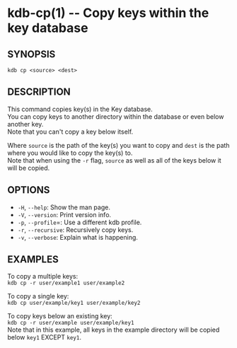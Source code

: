 kdb-cp(1) -- Copy keys within the key database
==============================================

## SYNOPSIS

`kdb cp <source> <dest>`  


## DESCRIPTION

This command copies key(s) in the Key database.  
You can copy keys to another directory within the database or even below another key.  
Note that you can't copy a key below itself.  

Where `source` is the path of the key(s) you want to copy and `dest` is the path where you would like to copy the key(s) to.  
Note that when using the `-r` flag, `source` as well as all of the keys below it will be copied.  

## OPTIONS


- `-H`, `--help`:
  Show the man page.
- `-V`, `--version`:
  Print version info.
- `-p`, `--profile`=<profile>:
  Use a different kdb profile.
- `-r`, `--recursive`:
  Recursively copy keys.
- `-v`, `--verbose`:
  Explain what is happening.



## EXAMPLES

To copy a multiple keys:  
	`kdb cp -r user/example1 user/example2`  

To copy a single key:  
	`kdb cp user/example/key1 user/example/key2`  

To copy keys below an existing key:  
	`kdb cp -r user/example user/example/key1`  
Note that in this example, all keys in the example directory will be copied below `key1` EXCEPT `key1`.  
	


